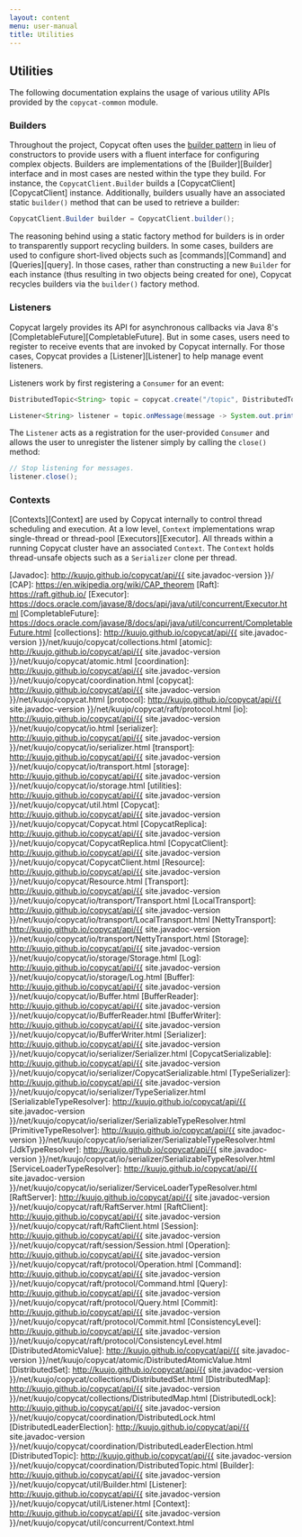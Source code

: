 ```yaml
---
layout: content
menu: user-manual
title: Utilities
---
```


## Utilities

The following documentation explains the usage of various utility APIs provided by the `copycat-common` module.

### Builders

Throughout the project, Copycat often uses the [builder pattern](https://en.wikipedia.org/wiki/Builder_pattern) in lieu of constructors to provide users with a fluent interface for configuring complex objects. Builders are implementations of the [Builder][Builder] interface and in most cases are nested within the type they build. For instance, the `CopycatClient.Builder` builds a [CopycatClient][CopycatClient] instance. Additionally, builders usually have an associated static `builder()` method that can be used to retrieve a builder:

```java
CopycatClient.Builder builder = CopycatClient.builder();
```

The reasoning behind using a static factory method for builders is in order to transparently support recycling builders. In some cases, builders are used to configure short-lived objects such as [commands][Command] and [Queries][query]. In those cases, rather than constructing a new `Builder` for each instance (thus resulting in two objects being created for one), Copycat recycles builders via the `builder()` factory method.

### Listeners

Copycat largely provides its API for asynchronous callbacks via Java 8's [CompletableFuture][CompletableFuture]. But in some cases, users need to register to receive events that are invoked by Copycat internally. For those cases, Copycat provides a [Listener][Listener] to help manage event listeners.

Listeners work by first registering a `Consumer` for an event:

```java
DistributedTopic<String> topic = copycat.create("/topic", DistributedTopic.class).get();

Listener<String> listener = topic.onMessage(message -> System.out.println("Received " + message)).get();
```

The `Listener` acts as a registration for the user-provided `Consumer` and allows the user to unregister the listener simply by calling the `close()` method:

```java
// Stop listening for messages.
listener.close();
```

### Contexts

[Contexts][Context] are used by Copycat internally to control thread scheduling and execution. At a low level, `Context` implementations wrap single-thread or thread-pool [Executors][Executor]. All threads within a running Copycat cluster have an associated `Context`. The `Context` holds thread-unsafe objects such as a `Serializer` clone per thread.

[Javadoc]: http://kuujo.github.io/copycat/api/{{ site.javadoc-version }}/
[CAP]: https://en.wikipedia.org/wiki/CAP_theorem
[Raft]: https://raft.github.io/
[Executor]: https://docs.oracle.com/javase/8/docs/api/java/util/concurrent/Executor.html
[CompletableFuture]: https://docs.oracle.com/javase/8/docs/api/java/util/concurrent/CompletableFuture.html
[collections]: http://kuujo.github.io/copycat/api/{{ site.javadoc-version }}/net/kuujo/copycat/collections.html
[atomic]: http://kuujo.github.io/copycat/api/{{ site.javadoc-version }}/net/kuujo/copycat/atomic.html
[coordination]: http://kuujo.github.io/copycat/api/{{ site.javadoc-version }}/net/kuujo/copycat/coordination.html
[copycat]: http://kuujo.github.io/copycat/api/{{ site.javadoc-version }}/net/kuujo/copycat.html
[protocol]: http://kuujo.github.io/copycat/api/{{ site.javadoc-version }}/net/kuujo/copycat/raft/protocol.html
[io]: http://kuujo.github.io/copycat/api/{{ site.javadoc-version }}/net/kuujo/copycat/io.html
[serializer]: http://kuujo.github.io/copycat/api/{{ site.javadoc-version }}/net/kuujo/copycat/io/serializer.html
[transport]: http://kuujo.github.io/copycat/api/{{ site.javadoc-version }}/net/kuujo/copycat/io/transport.html
[storage]: http://kuujo.github.io/copycat/api/{{ site.javadoc-version }}/net/kuujo/copycat/io/storage.html
[utilities]: http://kuujo.github.io/copycat/api/{{ site.javadoc-version }}/net/kuujo/copycat/util.html
[Copycat]: http://kuujo.github.io/copycat/api/{{ site.javadoc-version }}/net/kuujo/copycat/Copycat.html
[CopycatReplica]: http://kuujo.github.io/copycat/api/{{ site.javadoc-version }}/net/kuujo/copycat/CopycatReplica.html
[CopycatClient]: http://kuujo.github.io/copycat/api/{{ site.javadoc-version }}/net/kuujo/copycat/CopycatClient.html
[Resource]: http://kuujo.github.io/copycat/api/{{ site.javadoc-version }}/net/kuujo/copycat/Resource.html
[Transport]: http://kuujo.github.io/copycat/api/{{ site.javadoc-version }}/net/kuujo/copycat/io/transport/Transport.html
[LocalTransport]: http://kuujo.github.io/copycat/api/{{ site.javadoc-version }}/net/kuujo/copycat/io/transport/LocalTransport.html
[NettyTransport]: http://kuujo.github.io/copycat/api/{{ site.javadoc-version }}/net/kuujo/copycat/io/transport/NettyTransport.html
[Storage]: http://kuujo.github.io/copycat/api/{{ site.javadoc-version }}/net/kuujo/copycat/io/storage/Storage.html
[Log]: http://kuujo.github.io/copycat/api/{{ site.javadoc-version }}/net/kuujo/copycat/io/storage/Log.html
[Buffer]: http://kuujo.github.io/copycat/api/{{ site.javadoc-version }}/net/kuujo/copycat/io/Buffer.html
[BufferReader]: http://kuujo.github.io/copycat/api/{{ site.javadoc-version }}/net/kuujo/copycat/io/BufferReader.html
[BufferWriter]: http://kuujo.github.io/copycat/api/{{ site.javadoc-version }}/net/kuujo/copycat/io/BufferWriter.html
[Serializer]: http://kuujo.github.io/copycat/api/{{ site.javadoc-version }}/net/kuujo/copycat/io/serializer/Serializer.html
[CopycatSerializable]: http://kuujo.github.io/copycat/api/{{ site.javadoc-version }}/net/kuujo/copycat/io/serializer/CopycatSerializable.html
[TypeSerializer]: http://kuujo.github.io/copycat/api/{{ site.javadoc-version }}/net/kuujo/copycat/io/serializer/TypeSerializer.html
[SerializableTypeResolver]: http://kuujo.github.io/copycat/api/{{ site.javadoc-version }}/net/kuujo/copycat/io/serializer/SerializableTypeResolver.html
[PrimitiveTypeResolver]: http://kuujo.github.io/copycat/api/{{ site.javadoc-version }}/net/kuujo/copycat/io/serializer/SerializableTypeResolver.html
[JdkTypeResolver]: http://kuujo.github.io/copycat/api/{{ site.javadoc-version }}/net/kuujo/copycat/io/serializer/SerializableTypeResolver.html
[ServiceLoaderTypeResolver]: http://kuujo.github.io/copycat/api/{{ site.javadoc-version }}/net/kuujo/copycat/io/serializer/ServiceLoaderTypeResolver.html
[RaftServer]: http://kuujo.github.io/copycat/api/{{ site.javadoc-version }}/net/kuujo/copycat/raft/RaftServer.html
[RaftClient]: http://kuujo.github.io/copycat/api/{{ site.javadoc-version }}/net/kuujo/copycat/raft/RaftClient.html
[Session]: http://kuujo.github.io/copycat/api/{{ site.javadoc-version }}/net/kuujo/copycat/raft/session/Session.html
[Operation]: http://kuujo.github.io/copycat/api/{{ site.javadoc-version }}/net/kuujo/copycat/raft/protocol/Operation.html
[Command]: http://kuujo.github.io/copycat/api/{{ site.javadoc-version }}/net/kuujo/copycat/raft/protocol/Command.html
[Query]: http://kuujo.github.io/copycat/api/{{ site.javadoc-version }}/net/kuujo/copycat/raft/protocol/Query.html
[Commit]: http://kuujo.github.io/copycat/api/{{ site.javadoc-version }}/net/kuujo/copycat/raft/protocol/Commit.html
[ConsistencyLevel]: http://kuujo.github.io/copycat/api/{{ site.javadoc-version }}/net/kuujo/copycat/raft/protocol/ConsistencyLevel.html
[DistributedAtomicValue]: http://kuujo.github.io/copycat/api/{{ site.javadoc-version }}/net/kuujo/copycat/atomic/DistributedAtomicValue.html
[DistributedSet]: http://kuujo.github.io/copycat/api/{{ site.javadoc-version }}/net/kuujo/copycat/collections/DistributedSet.html
[DistributedMap]: http://kuujo.github.io/copycat/api/{{ site.javadoc-version }}/net/kuujo/copycat/collections/DistributedMap.html
[DistributedLock]: http://kuujo.github.io/copycat/api/{{ site.javadoc-version }}/net/kuujo/copycat/coordination/DistributedLock.html
[DistributedLeaderElection]: http://kuujo.github.io/copycat/api/{{ site.javadoc-version }}/net/kuujo/copycat/coordination/DistributedLeaderElection.html
[DistributedTopic]: http://kuujo.github.io/copycat/api/{{ site.javadoc-version }}/net/kuujo/copycat/coordination/DistributedTopic.html
[Builder]: http://kuujo.github.io/copycat/api/{{ site.javadoc-version }}/net/kuujo/copycat/util/Builder.html
[Listener]: http://kuujo.github.io/copycat/api/{{ site.javadoc-version }}/net/kuujo/copycat/util/Listener.html
[Context]: http://kuujo.github.io/copycat/api/{{ site.javadoc-version }}/net/kuujo/copycat/util/concurrent/Context.html